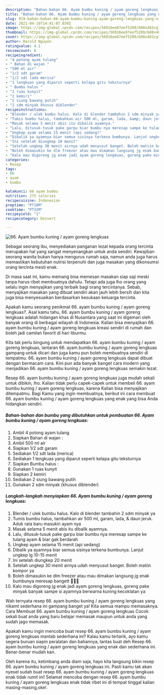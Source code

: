 ```yaml
---
description: "Bahan-bahan 66. Ayam bumbu kuning / ayam goreng lengkuas yang nikmat dan Mudah Dibuat"
title: "Bahan-bahan 66. Ayam bumbu kuning / ayam goreng lengkuas yang nikmat dan Mudah Dibuat"
slug: 919-bahan-bahan-66-ayam-bumbu-kuning-ayam-goreng-lengkuas-yang-nikmat-dan-mudah-dibuat
date: 2021-04-16T14:41:07.039Z
image: https://img-global.cpcdn.com/recipes/56916ee87eef5209/680x482cq70/66-ayam-bumbu-kuning-ayam-goreng-lengkuas-foto-resep-utama.jpg
thumbnail: https://img-global.cpcdn.com/recipes/56916ee87eef5209/680x482cq70/66-ayam-bumbu-kuning-ayam-goreng-lengkuas-foto-resep-utama.jpg
cover: https://img-global.cpcdn.com/recipes/56916ee87eef5209/680x482cq70/66-ayam-bumbu-kuning-ayam-goreng-lengkuas-foto-resep-utama.jpg
author: Harold Nguyen
ratingvalue: 4.1
reviewcount: 8
recipeingredient:
- "4 potong ayam tulang"
- " Bahan di wajan "
- "500 ml air"
- "1/2 sdt garam"
- "1/2 sdt lada merica"
- "1 lengkuas yang diparut seperti kelapa gitu teksturnya"
- " Bumbu halus "
- "1 ruas kunyit"
- "2 kemiri"
- "2 siung bawang putih"
- "2 sdm minyak khusus diblender"
recipeinstructions:
- "Blender / ulek bumbu halus. Kalo di blender tambahin 2 sdm minyak ya"
- "Tumis bumbu halus, tambahkan air 500 ml, garam, lada, &amp; daun jeruk. Aduk rata baru masukin ayam nya"
- "Masak selama 5 menit abis itu dibalik ayamnya."
- "Lalu, ditusuk-tusuk pake garpu biar bumbu nya meresap sampe ke tulang ayam &amp; biar gak berdarah"
- "Ungkep ayam selama 15 menit (api sedang)"
- "Dibalik ya ayamnya biar semua sisinya terkena bumbunya. Lanjut ungkep lg 10-15 menit"
- "Ini setelah diungkep 20 menit"
- "Setelah ungkep 30 menit airnya udah menyusut banget. Boleh matiin kompor ya"
- "Boleh dimasukin ke dlm freezer atau mau dimakan langsung jg enak bumbunya meresap bangett 🤤🤤🤤"
- "Kalo mau digoreng jg enak jadi ayam goreng lengkuas, goreng pake minyak banyak sampe si ayamnya berwarna kuning kecoklatan ya"
categories:
- Resep
tags:
- 66
- ayam
- bumbu

katakunci: 66 ayam bumbu 
nutrition: 275 calories
recipecuisine: Indonesian
preptime: "PT18M"
cooktime: "PT32M"
recipeyield: "1"
recipecategory: Dessert

---
```



![66. Ayam bumbu kuning / ayam goreng lengkuas](https://img-global.cpcdn.com/recipes/56916ee87eef5209/680x482cq70/66-ayam-bumbu-kuning-ayam-goreng-lengkuas-foto-resep-utama.jpg)

Sebagai seorang ibu, menyediakan panganan lezat kepada orang tercinta merupakan hal yang sangat menyenangkan untuk anda sendiri. Kewajiban seorang  wanita bukan hanya mengurus rumah saja, namun anda juga harus memastikan kebutuhan nutrisi terpenuhi dan juga masakan yang dikonsumsi orang tercinta mesti enak.

Di masa  saat ini, kamu memang bisa memesan masakan siap saji meski tanpa harus ribet membuatnya dahulu. Tetapi ada juga lho orang yang selalu ingin menyajikan yang terbaik bagi orang tercintanya. Sebab, menyajikan masakan yang dibuat sendiri akan jauh lebih bersih dan kita juga bisa menyesuaikan berdasarkan kesukaan keluarga tercinta. 



Apakah kamu seorang penikmat 66. ayam bumbu kuning / ayam goreng lengkuas?. Asal kamu tahu, 66. ayam bumbu kuning / ayam goreng lengkuas adalah hidangan khas di Nusantara yang saat ini digemari oleh banyak orang di berbagai wilayah di Indonesia. Kalian bisa menyajikan 66. ayam bumbu kuning / ayam goreng lengkuas kreasi sendiri di rumah dan boleh jadi camilan favorit di hari liburmu.

Kita tak perlu bingung untuk mendapatkan 66. ayam bumbu kuning / ayam goreng lengkuas, lantaran 66. ayam bumbu kuning / ayam goreng lengkuas gampang untuk dicari dan juga kamu pun boleh membuatnya sendiri di tempatmu. 66. ayam bumbu kuning / ayam goreng lengkuas dapat dibuat dengan bermacam cara. Kini pun ada banyak banget cara modern yang menjadikan 66. ayam bumbu kuning / ayam goreng lengkuas semakin lezat.

Resep 66. ayam bumbu kuning / ayam goreng lengkuas juga mudah sekali untuk dibikin, lho. Kalian tidak perlu capek-capek untuk membeli 66. ayam bumbu kuning / ayam goreng lengkuas, karena Kalian bisa menyajikan ditempatmu. Bagi Kamu yang ingin membuatnya, berikut ini cara membuat 66. ayam bumbu kuning / ayam goreng lengkuas yang enak yang bisa Anda hidangkan sendiri.

<!--inarticleads1-->

##### Bahan-bahan dan bumbu yang dibutuhkan untuk pembuatan 66. Ayam bumbu kuning / ayam goreng lengkuas:

1. Ambil 4 potong ayam tulang
1. Siapkan  Bahan di wajan :
1. Ambil 500 ml air
1. Siapkan 1/2 sdt garam
1. Sediakan 1/2 sdt lada (merica)
1. Sediakan 1 lengkuas yang diparut seperti kelapa gitu teksturnya
1. Siapkan  Bumbu halus :
1. Gunakan 1 ruas kunyit
1. Siapkan 2 kemiri
1. Sediakan 2 siung bawang putih
1. Gunakan 2 sdm minyak (khusus diblender)




<!--inarticleads2-->

##### Langkah-langkah menyiapkan 66. Ayam bumbu kuning / ayam goreng lengkuas:

1. Blender / ulek bumbu halus. Kalo di blender tambahin 2 sdm minyak ya
1. Tumis bumbu halus, tambahkan air 500 ml, garam, lada, &amp; daun jeruk. Aduk rata baru masukin ayam nya
1. Masak selama 5 menit abis itu dibalik ayamnya.
1. Lalu, ditusuk-tusuk pake garpu biar bumbu nya meresap sampe ke tulang ayam &amp; biar gak berdarah
1. Ungkep ayam selama 15 menit (api sedang)
1. Dibalik ya ayamnya biar semua sisinya terkena bumbunya. Lanjut ungkep lg 10-15 menit
1. Ini setelah diungkep 20 menit
1. Setelah ungkep 30 menit airnya udah menyusut banget. Boleh matiin kompor ya
1. Boleh dimasukin ke dlm freezer atau mau dimakan langsung jg enak bumbunya meresap bangett 🤤🤤🤤
1. Kalo mau digoreng jg enak jadi ayam goreng lengkuas, goreng pake minyak banyak sampe si ayamnya berwarna kuning kecoklatan ya




Wah ternyata resep 66. ayam bumbu kuning / ayam goreng lengkuas yang nikamt sederhana ini gampang banget ya! Kita semua mampu memasaknya. Cara Membuat 66. ayam bumbu kuning / ayam goreng lengkuas Cocok sekali buat anda yang baru belajar memasak maupun untuk anda yang sudah jago memasak.

Apakah kamu ingin mencoba buat resep 66. ayam bumbu kuning / ayam goreng lengkuas mantab sederhana ini? Kalau kamu tertarik, ayo kamu segera buruan siapin peralatan dan bahannya, lantas buat deh Resep 66. ayam bumbu kuning / ayam goreng lengkuas yang enak dan sederhana ini. Benar-benar mudah kan. 

Oleh karena itu, ketimbang anda diam saja, hayo kita langsung bikin resep 66. ayam bumbu kuning / ayam goreng lengkuas ini. Pasti kamu tak akan nyesel sudah buat resep 66. ayam bumbu kuning / ayam goreng lengkuas enak tidak rumit ini! Selamat mencoba dengan resep 66. ayam bumbu kuning / ayam goreng lengkuas enak tidak ribet ini di tempat tinggal kalian masing-masing,oke!.

